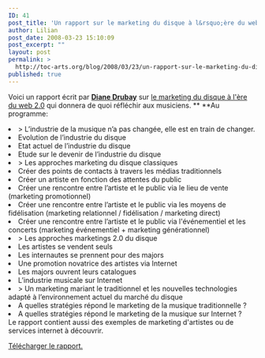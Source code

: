 ```yaml
---
ID: 41
post_title: 'Un rapport sur le marketing du disque à l&rsquo;ère du web 2.0'
author: Lilian
post_date: 2008-03-23 15:10:09
post_excerpt: ""
layout: post
permalink: >
  http://toc-arts.org/blog/2008/03/23/un-rapport-sur-le-marketing-du-disque-a-lere-du-web-20/
published: true
---
```

Voici un rapport écrit par **[Diane Drubay][1]** sur [le marketing du disque à l'ère du web 2.0][2] qui donnera de quoi réfléchir aux musiciens. ** **Au programme: 
<li class="Style91">
  > L’industrie de la musique n’a pas changée, elle est en train de changer.
</li>
<li class="Style97">
  Evolution de l’industrie du disque
</li>
<li class="Style97">
  Etat actuel de l’industrie du disque
</li>
<li class="Style97">
  Etude sur le devenir de l’industrie du disque
</li>
<li class="Style91">
  > Les approches marketing du disque classiques
</li>
<li class="Style97">
  Créer des points de contacts à travers les médias traditionnels
</li>
<li class="Style97">
  Créer un artiste en fonction des attentes du public
</li>
<li class="Style97">
  Créer une rencontre entre l’artiste et le public via le lieu de vente (marketing promotionnel)
</li>
<li class="Style97">
  Créer une rencontre entre l’artiste et le public via les moyens de fidélisation (marketing relationnel / fidélisation / marketing direct)
</li>
<li class="Style97">
  Créer une rencontre entre l’artiste et le public via l'événementiel et les concerts (marketing événementiel + marketing générationnel)
</li>
<li class="Style91">
  > Les approches marketings 2.0 du disque
</li>
<li class="Style97">
  Les artistes se vendent seuls
</li>
<li class="Style97">
  Les internautes se prennent pour des majors
</li>
<li class="Style97">
  Une promotion novatrice des artistes via Internet
</li>
<li class="Style97">
  Les majors ouvrent leurs catalogues
</li>
<li class="Style97">
  L’industrie musicale sur Internet
</li>
<li class="Style91">
  > Un marketing mariant le traditionnel et les nouvelles technologies adapté à l’environnement actuel du marché du disque
</li>
<li class="Style97">
  A quelles stratégies répond le marketing de la musique traditionnelle ?
</li>
<li class="Style97">
  A quelles stratégies répond le marketing de la musique sur Internet ?
</li> Le rapport contient aussi des exemples de marketing d'artistes ou de services internet à découvrir. 

[Télécharger le rapport.][2]

 [1]: http://www.marketingpleinlesdoigts.com/
 [2]: http://www.marketing-etudiant.fr/memoires/m/marketing-musique-internet.php